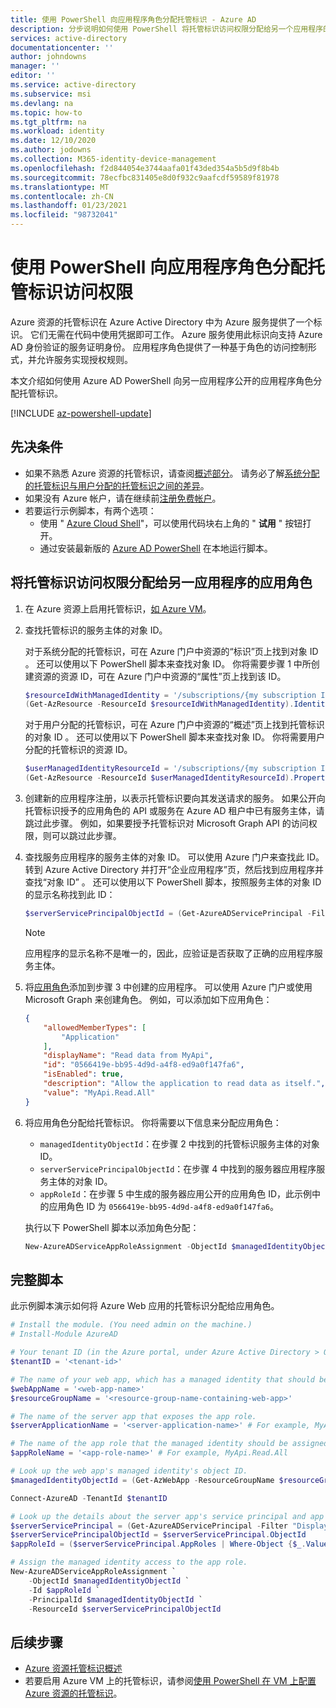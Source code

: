 ```yaml
---
title: 使用 PowerShell 向应用程序角色分配托管标识 - Azure AD
description: 分步说明如何使用 PowerShell 将托管标识访问权限分配给另一个应用程序的角色。
services: active-directory
documentationcenter: ''
author: johndowns
manager: ''
editor: ''
ms.service: active-directory
ms.subservice: msi
ms.devlang: na
ms.topic: how-to
ms.tgt_pltfrm: na
ms.workload: identity
ms.date: 12/10/2020
ms.author: jodowns
ms.collection: M365-identity-device-management
ms.openlocfilehash: f2d844054e3744aafa01f43ded354a5b5d9f8b4b
ms.sourcegitcommit: 78ecfbc831405e8d0f932c9aafcdf59589f81978
ms.translationtype: MT
ms.contentlocale: zh-CN
ms.lasthandoff: 01/23/2021
ms.locfileid: "98732041"
---
```

# <a name="assign-a-managed-identity-access-to-an-application-role-using-powershell"></a>使用 PowerShell 向应用程序角色分配托管标识访问权限

Azure 资源的托管标识在 Azure Active Directory 中为 Azure 服务提供了一个标识。 它们无需在代码中使用凭据即可工作。 Azure 服务使用此标识向支持 Azure AD 身份验证的服务证明身份。 应用程序角色提供了一种基于角色的访问控制形式，并允许服务实现授权规则。

本文介绍如何使用 Azure AD PowerShell 向另一应用程序公开的应用程序角色分配托管标识。

[!INCLUDE [az-powershell-update](../../../includes/updated-for-az.md)]

## <a name="prerequisites"></a>先决条件

- 如果不熟悉 Azure 资源的托管标识，请查阅[概述部分](overview.md)。 请务必了解[系统分配的托管标识与用户分配的托管标识之间的差异](overview.md#managed-identity-types)。
- 如果没有 Azure 帐户，请在继续前[注册免费帐户](https://azure.microsoft.com/free/)。
- 若要运行示例脚本，有两个选项：
    - 使用 " [Azure Cloud Shell](../../cloud-shell/overview.md)"，可以使用代码块右上角的 " **试用** " 按钮打开。
    - 通过安装最新版的 [Azure AD PowerShell](/powershell/azure/active-directory/install-adv2) 在本地运行脚本。

## <a name="assign-a-managed-identity-access-to-another-applications-app-role"></a>将托管标识访问权限分配给另一应用程序的应用角色

1. 在 Azure 资源上启用托管标识，[如 Azure VM](qs-configure-powershell-windows-vm.md)。

1. 查找托管标识的服务主体的对象 ID。

   对于系统分配的托管标识，可在 Azure 门户中资源的“标识”页上找到对象 ID 。 还可以使用以下 PowerShell 脚本来查找对象 ID。 你将需要步骤 1 中所创建资源的资源 ID，可在 Azure 门户中资源的“属性”页上找到该 ID。

    ```powershell
    $resourceIdWithManagedIdentity = '/subscriptions/{my subscription ID}/resourceGroups/{my resource group name}/providers/Microsoft.Compute/virtualMachines/{my virtual machine name}'
    (Get-AzResource -ResourceId $resourceIdWithManagedIdentity).Identity.PrincipalId
    ```

    对于用户分配的托管标识，可在 Azure 门户中资源的“概述”页上找到托管标识的对象 ID 。 还可以使用以下 PowerShell 脚本来查找对象 ID。 你将需要用户分配的托管标识的资源 ID。

    ```powershell
    $userManagedIdentityResourceId = '/subscriptions/{my subscription ID}/resourceGroups/{my resource group name}/providers/Microsoft.ManagedIdentity/userAssignedIdentities/{my managed identity name}'
    (Get-AzResource -ResourceId $userManagedIdentityResourceId).Properties.PrincipalId
    ```

1. 创建新的应用程序注册，以表示托管标识要向其发送请求的服务。 如果公开向托管标识授予的应用角色的 API 或服务在 Azure AD 租户中已有服务主体，请跳过此步骤。 例如，如果要授予托管标识对 Microsoft Graph API 的访问权限，则可以跳过此步骤。

1. 查找服务应用程序的服务主体的对象 ID。 可以使用 Azure 门户来查找此 ID。 转到 Azure Active Directory 并打开“企业应用程序”页，然后找到应用程序并查找“对象 ID” 。 还可以使用以下 PowerShell 脚本，按照服务主体的对象 ID 的显示名称找到此 ID：

    ```powershell
    $serverServicePrincipalObjectId = (Get-AzureADServicePrincipal -Filter "DisplayName eq '$applicationName'").ObjectId
    ```

    > [!NOTE]
    > 应用程序的显示名称不是唯一的，因此，应验证是否获取了正确的应用程序服务主体。

1. 将[应用角色](../develop/howto-add-app-roles-in-azure-ad-apps.md)添加到步骤 3 中创建的应用程序。 可以使用 Azure 门户或使用 Microsoft Graph 来创建角色。 例如，可以添加如下应用角色：

    ```json
    {
        "allowedMemberTypes": [
            "Application"
        ],
        "displayName": "Read data from MyApi",
        "id": "0566419e-bb95-4d9d-a4f8-ed9a0f147fa6",
        "isEnabled": true,
        "description": "Allow the application to read data as itself.",
        "value": "MyApi.Read.All"
    }
    ```

1. 将应用角色分配给托管标识。 你将需要以下信息来分配应用角色：
    * `managedIdentityObjectId`：在步骤 2 中找到的托管标识服务主体的对象 ID。
    * `serverServicePrincipalObjectId`：在步骤 4 中找到的服务器应用程序服务主体的对象 ID。
    * `appRoleId`：在步骤 5 中生成的服务器应用公开的应用角色 ID，此示例中的应用角色 ID 为 `0566419e-bb95-4d9d-a4f8-ed9a0f147fa6`。
   
   执行以下 PowerShell 脚本以添加角色分配：

    ```powershell
    New-AzureADServiceAppRoleAssignment -ObjectId $managedIdentityObjectId -Id $appRoleId -PrincipalId $managedIdentityObjectId -ResourceId $serverServicePrincipalObjectId
    ```

## <a name="complete-script"></a>完整脚本

此示例脚本演示如何将 Azure Web 应用的托管标识分配给应用角色。

```powershell
# Install the module. (You need admin on the machine.)
# Install-Module AzureAD

# Your tenant ID (in the Azure portal, under Azure Active Directory > Overview).
$tenantID = '<tenant-id>'

# The name of your web app, which has a managed identity that should be assigned to the server app's app role.
$webAppName = '<web-app-name>'
$resourceGroupName = '<resource-group-name-containing-web-app>'

# The name of the server app that exposes the app role.
$serverApplicationName = '<server-application-name>' # For example, MyApi

# The name of the app role that the managed identity should be assigned to.
$appRoleName = '<app-role-name>' # For example, MyApi.Read.All

# Look up the web app's managed identity's object ID.
$managedIdentityObjectId = (Get-AzWebApp -ResourceGroupName $resourceGroupName -Name $webAppName).identity.principalid

Connect-AzureAD -TenantId $tenantID

# Look up the details about the server app's service principal and app role.
$serverServicePrincipal = (Get-AzureADServicePrincipal -Filter "DisplayName eq '$serverApplicationName'")
$serverServicePrincipalObjectId = $serverServicePrincipal.ObjectId
$appRoleId = ($serverServicePrincipal.AppRoles | Where-Object {$_.Value -eq $appRoleName }).Id

# Assign the managed identity access to the app role.
New-AzureADServiceAppRoleAssignment `
    -ObjectId $managedIdentityObjectId `
    -Id $appRoleId `
    -PrincipalId $managedIdentityObjectId `
    -ResourceId $serverServicePrincipalObjectId
```

## <a name="next-steps"></a>后续步骤

- [Azure 资源托管标识概述](overview.md)
- 若要启用 Azure VM 上的托管标识，请参阅[使用 PowerShell 在 VM 上配置 Azure 资源的托管标识](qs-configure-powershell-windows-vm.md)。